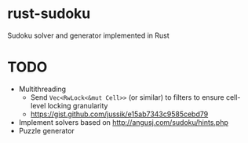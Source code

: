 # rust-sudoku
Sudoku solver and generator implemented in Rust

# TODO

* Multithreading
  * Send `Vec<RwLock<&mut Cell>>` (or similar) to filters to ensure cell-level locking granularity
  * https://gist.github.com/jussik/e15ab7343c9585cebd79
* Implement solvers based on http://angusj.com/sudoku/hints.php
* Puzzle generator

